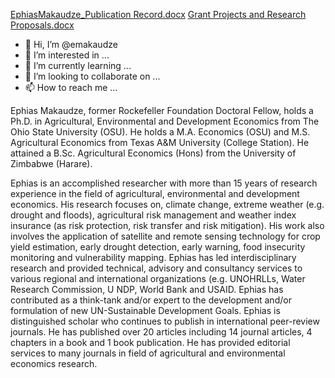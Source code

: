 [EphiasMakaudze_Publication Record.docx](https://github.com/emakaudze/emakaudze/files/12515604/EphiasMakaudze_Publication.Record.docx)
[Grant Projects and Research Proposals.docx](https://github.com/emakaudze/emakaudze/files/12515369/Grant.Projects.and.Research.Proposals.docx)
- 👋 Hi, I’m @emakaudze
- 👀 I’m interested in ...
- 🌱 I’m currently learning ...
- 💞️ I’m looking to collaborate on ...
- 📫 How to reach me ...

<!---
emakaudze/emakaudze is a ✨ special ✨ repository because its `README.md` (this file) appears on your GitHub profile.
You can click the Preview link to take a look at your changes.
--->Ephias Makaudze, former Rockefeller Foundation Doctoral Fellow, holds a Ph.D. in Agricultural, Environmental and Development Economics from The Ohio State University (OSU). He holds a M.A. Economics (OSU) and M.S. Agricultural Economics from Texas A&M University (College Station). He attained a B.Sc. Agricultural Economics (Hons) from the University of Zimbabwe (Harare).  
Ephias is an accomplished researcher with more than 15 years of research experience in the field of agricultural, environmental and development economics. His research focuses on, climate change, extreme weather (e.g. drought and floods), agricultural risk management and weather index insurance (as risk protection, risk transfer and risk mitigation). His work also involves the application of satellite and remote sensing technology for crop yield estimation, early drought detection, early warning, food insecurity monitoring and vulnerability mapping. 
Ephias has led interdisciplinary research and provided technical, advisory and consultancy services to various regional and international organizations (e.g. UNOHRLLs, Water Research Commission, U NDP, World Bank and USAID. Ephias has contributed as a think-tank and/or expert to the development and/or formulation of new UN-Sustainable Development Goals. 
Ephias is distinguished scholar who continues to publish in international peer-review journals. He has published over 20 articles including 14 journal articles, 4 chapters in a book and 1 book publication. He has provided editorial services to many journals in field of agricultural and environmental economics research. 

